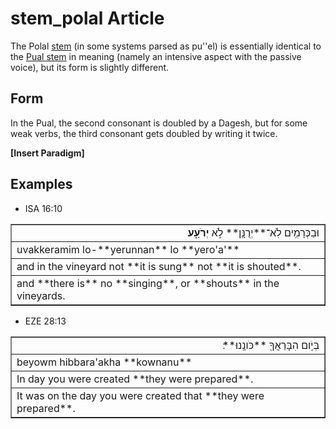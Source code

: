 # stem_polal Article
The Polal [stem](https://git.door43.org/Door43/en-uhg/src/master/content/stem/02.md) (in some systems parsed as pu''el) is essentially identical to the [Pual stem](https://git.door43.org/Door43/en-uhg/src/master/content/stem_pual/02.md) in meaning (namely an intensive aspect with the passive voice), but its form is slightly different.

## Form
In the Pual, the second consonant is doubled by a Dagesh, but for some weak verbs, the third consonant gets doubled by writing it twice.

**[Insert Paradigm]**

## Examples

* ISA 16:10
<table border="1" class="docutils">
<colgroup>
<col width="100%" />
</colgroup>
<tbody valign="top">
<tr class="row-odd" align="right"><td>וּבַכְּרָמִ֥ים לֹֽא־**יְרֻנָּ֖ן** לֹ֣א <b>יְרֹעָ֑ע</b></td>
</tr>
<tr class="row-even"><td>uvakkeramim lo-**yerunnan** lo **yero'a'**</td>
</tr>
<tr class="row-odd"><td>and in the vineyard not **it is sung** not **it is shouted**.</td>
</tr>
<tr class="row-even"><td>and **there is** no **singing**, or **shouts** in the vineyards.</td>
</tr>
</tbody>
</table>

* EZE 28:13
<table border="1" class="docutils">
<colgroup>
<col width="100%" />
</colgroup>
<tbody valign="top">
<tr class="row-odd" align="right"><td>בְּיֹ֥ום הִבָּרַאֲךָ֖ **כֹּונָֽנוּ**׃</td>
</tr>
<tr class="row-even"><td>beyowm hibbara'akha **kownanu**</td>
</tr>
<tr class="row-odd"><td>In day you were created **they were prepared**.</td>
</tr>
<tr class="row-even"><td>It was on the day you were created that **they were prepared**.</td>
</tr>
</tbody>
</table>